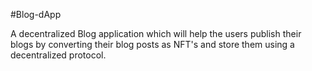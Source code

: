 #Blog-dApp

A decentralized Blog application which will help the users publish their blogs by converting their blog posts as NFT's and store them using a decentralized protocol.